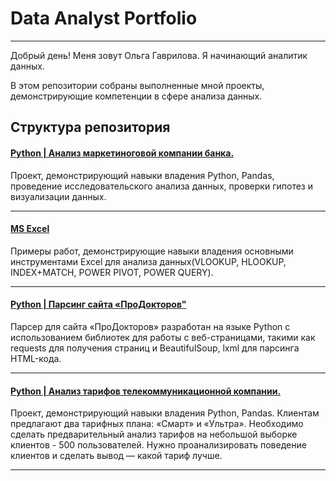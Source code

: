 # Data Analyst Portfolio
---

Добрый день! Меня зовут Ольга Гаврилова. Я начинающий аналитик данных.

В этом репозитории собраны выполненные мной проекты, демонстрирующие компетенции в сфере анализа данных. 


## Структура репозитория

#### [Python | Анализ маркетиноговой компании банка.](https://github.com/olunyalu/Data_Analyst_Portfolio/tree/main/01.target_company) 

Проект, демонстрирующий  навыки владения Python, Pandas, проведение исследовательского анализа данных, проверки гипотез и визуализации данных.

---

#### [MS Excel](https://github.com/olunyalu/Data_Analyst_Portfolio/tree/main/02.excel)

Примеры работ, демонстрирующие навыки владения основными инструментами Excel для анализа данных(VLOOKUP, HLOOKUP, INDEX+MATCH, POWER PIVOT, POWER QUERY).

---

#### [Python | Парсинг сайта «ПроДокторов"](https://github.com/olunyalu/Data_Analyst_Portfolio/tree/main/03.parser_python)

Парсер для сайта «ПроДокторов» разработан на языке Python с использованием библиотек для работы с веб-страницами, такими как requests для получения страниц и BeautifulSoup, lxml для парсинга HTML-кода.

---

#### [Python | Анализ тарифов телекоммуникационной компании.](https://github.com/olunyalu/Data_Analyst_Portfolio/tree/main/04.telecom_company_python)

Проект, демонстрирующий  навыки владения Python, Pandas. Клиентам предлагают два тарифных плана: «Смарт» и «Ультра». Необходимо сделать предварительный анализ тарифов на небольшой выборке клиентов - 500 пользователей. Нужно проанализировать поведение клиентов и сделать вывод — какой тариф лучше. 

---